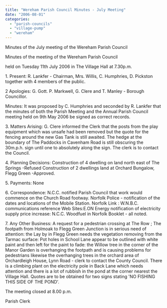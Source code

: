 ```yaml
---
title: "Wereham Parish Council Minutes - July Meeting"
date: "2006-08-01"
categories: 
  - "parish-councils"
  - "village-pump"
  - "wereham"
---
```


Minutes of the July meeting of the Wereham Parish Council

Minutes of the meeting of the Wereham Parish Council

held on Tuesday 11th July 2006 in The Village Hall at 7.30p.m.

1\. Present: R. Lankfer - Chairman, Mrs. Willis, C. Humphries, D. Pickston together with 4 members of the public.

2 Apologies: G. Gott. P. Markwell, G. Clere and T. Manley - Borough Councillor.

Minutes: It was proposed by C. Humphries and seconded by R. Lankfer that the minutes of both the Parish Meeting and the Annual Parish Council meeting held on 9th May 2006 be signed as correct records.

3\. Matters Arising: G. Clere informed the Clerk that the posts from the play equipment which was unsafe had been removed but the quote for the fencing around the new Gas Tank is still awaited. The hedge at the boundary of The Paddocks in Cavenham Road is still obscuring the 30m.p.h. sign until one to absolutely along the sign. The clerk is to contact the Council.

4\. Planning Decisions: Construction of 4 dwelling on land north east of The Springs -Refused Construction of 2 dwellings land at Orchard Bungalow, Flegg Green -Approved.

5\. Payments: None

6\. Correspondence: N.C.C. notified Parish Council that work would commence on the Church Road footway. Norfolk Police - notification of the dates and locations of the Mobile Station. Norfolk Link : W.N.B.C. communications reference Web Sites:E.ON Energy notification of electricity supply price increase: N.C.C. Woodfuel in Norfolk Booklet - all noted.

7\. Any Other Business: A request for a pedestrian crossing at The Row ; The footpath from Holmoak to Flegg Green Junction is in serious need of attention: the Lay by in Flegg Green needs the vegetation removing from the Tarmac surface: Pot holes in School Lane appear to be outlined with white paint and then left for the paint to fade: the Willow tree in the corner of the Manor Garden is overhanging the footpath and is causing problems for pedestrians likewise the overhanging trees in the orchard area of Orchardleigh House, Lynn Road - clerk to contact the County Council. There is a climbing plant on the electricity pole in Back Lane which needs attention and there is a lot of rubbish in the pond at the corner nearest the Village Hall. Quotes are to be obtained for two signs stating 'NO FISHING THIS SIDE OF THE POND'.

The meeting closed at 8.00 p.m.

Parish Clerk
